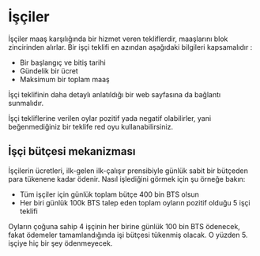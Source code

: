 # İşçiler

İşçiler maaş karşılığında bir hizmet veren tekliflerdir, maaşlarını blok zincirinden alırlar. Bir işçi teklifi en azından aşağıdaki bilgileri kapsamalıdır :

* Bir başlangıç ve bitiş tarihi
* Gündelik bir ücret
* Maksimum bir toplam maaş

İşçi teklifinin daha detaylı anlatıldığı bir web sayfasına da bağlantı sunmalıdır.

İşçi tekliflerine verilen oylar pozitif yada negatif olabilirler, yani beğenmediğiniz bir teklife red oyu kullanabilirsiniz.

## İşçi bütçesi mekanizması
İşçilerin ücretleri, ilk-gelen ilk-çalışır prensibiyle günlük sabit bir bütçeden para tükenene kadar ödenir. Nasıl işlediğini görmek için şu örneğe bakın:

* Tüm işçiler için günlük toplam bütçe 400 bin BTS olsun
* Her biri günlük 100k BTS talep eden toplam oyların pozitif olduğu 5 işçi teklifi

Oyların çoğuna sahip 4 işçinin her birine günlük 100 bin BTS ödenecek, fakat ödemeler tamamlandığında işi bütçesi tükenmiş olacak. O yüzden 5. işçiye hiç bir şey ödenmeyecek.

